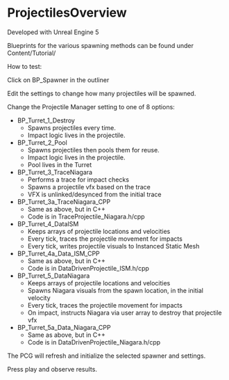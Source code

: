 # ProjectilesOverview

Developed with Unreal Engine 5

Blueprints for the various spawning methods can be found under Content/Tutorial/

How to test:

Click on BP_Spawner in the outliner

Edit the settings to change how many projectiles will be spawned.

Change the Projectile Manager setting to one of 8 options:
* BP_Turret_1_Destroy
  * Spawns projectiles every time.
  * Impact logic lives in the projectile.
* BP_Turret_2_Pool
  * Spawns projectiles then pools them for reuse.
  * Impact logic lives in the projectile.
  * Pool lives in the Turret
* BP_Turret_3_TraceNiagara
  * Performs a trace for impact checks
  * Spawns a projectile vfx based on the trace
  * VFX is unlinked/desynced from the initial trace
* BP_Turret_3a_TraceNiagara_CPP
  * Same as above, but in C++
  * Code is in TraceProjectile_Niagara.h/cpp
* BP_Turret_4_DataISM
  * Keeps arrays of projectile locations and velocities
  * Every tick, traces the projectile movement for impacts
  * Every tick, writes projectile visuals to Instanced Static Mesh
* BP_Turret_4a_Data_ISM_CPP
  * Same as above, but in C++
  * Code is in DataDrivenProjectile_ISM.h/cpp
* BP_Turret_5_DataNiagara
  * Keeps arrays of projectile locations and velocities
  * Spawns Niagara visuals from the spawn location, in the initial velocity
  * Every tick, traces the projectile movement for impacts
  * On impact, instructs Niagara via user array to destroy that projectile vfx
* BP_Turret_5a_Data_Niagara_CPP
  * Same as above, but in C++
  * Code is in DataDrivenProjectile_Niagara.h/cpp

The PCG will refresh and initialize the selected spawner and settings.

Press play and observe results.
